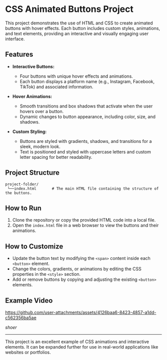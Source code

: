 # CSS Animated Buttons Project

This project demonstrates the use of HTML and CSS to create animated buttons with hover effects. Each button includes custom styles, animations, and text elements, providing an interactive and visually engaging user interface.

## Features

- **Interactive Buttons:**

  - Four buttons with unique hover effects and animations.
  - Each button displays a platform name (e.g., Instagram, Facebook, TikTok) and associated information.

- **Hover Animations:**

  - Smooth transitions and box shadows that activate when the user hovers over a button.
  - Dynamic changes to button appearance, including color, size, and shadows.

- **Custom Styling:**

  - Buttons are styled with gradients, shadows, and transitions for a sleek, modern look.
  - Text is positioned and styled with uppercase letters and custom letter spacing for better readability.

## Project Structure

```
project-folder/
 └──index.html       # The main HTML file containing the structure of the buttons.

```

## How to Run

1. Clone the repository or copy the provided HTML code into a local file.
2. Open the `index.html` file in a web browser to view the buttons and their animations.

## How to Customize

- Update the button text by modifying the `<span>` content inside each `<button>` element.
- Change the colors, gradients, or animations by editing the CSS properties in the `<style>` section.
- Add or remove buttons by copying and adjusting the existing `<button>` elements.

## Example Video


https://github.com/user-attachments/assets/4126baa6-8423-4857-a1dd-c562356ba5ae


*shoer*

---

This project is an excellent example of CSS animations and interactive elements. It can be expanded further for use in real-world applications like websites or portfolios.

